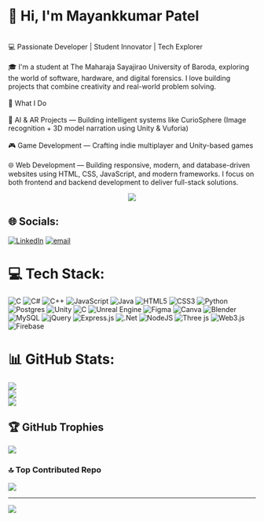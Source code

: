 # 👋 Hi, I'm Mayankkumar Patel
<br>💻 Passionate Developer | Student Innovator | Tech Explorer<br><br>🎓 I'm a student at The Maharaja Sayajirao University of Baroda, exploring the world of software, hardware, and digital forensics. I love building projects that combine creativity and real-world problem solving.<br><br>🚀 What I Do<br><br>      🤖 AI & AR Projects — Building intelligent systems like CurioSphere (Image recognition + 3D model narration using Unity & Vuforia)<br><br>      🎮 Game Development — Crafting indie multiplayer and Unity-based games<br><br>      🌐 Web Development — Building responsive, modern, and database-driven websites using HTML, CSS, JavaScript, and modern frameworks. I focus on both frontend and backend development to deliver full-stack solutions.


<div align="center"><img src="https://media1.tenor.com/m/S-CxC0jhfrMAAAAd/qa.gif"/></div>


## 🌐 Socials:
[![LinkedIn](https://img.shields.io/badge/LinkedIn-%230077B5.svg?logo=linkedin&logoColor=white)](https://linkedin.com/in/mayanksalgo) [![email](https://img.shields.io/badge/Email-D14836?logo=gmail&logoColor=white)](mailto:mayanksalgo@gmail.com) 

# 💻 Tech Stack:
![C](https://img.shields.io/badge/c-%2300599C.svg?style=for-the-badge&logo=c&logoColor=white) ![C#](https://img.shields.io/badge/c%23-%23239120.svg?style=for-the-badge&logo=csharp&logoColor=white) ![C++](https://img.shields.io/badge/c++-%2300599C.svg?style=for-the-badge&logo=c%2B%2B&logoColor=white) ![JavaScript](https://img.shields.io/badge/javascript-%23323330.svg?style=for-the-badge&logo=javascript&logoColor=%23F7DF1E) ![Java](https://img.shields.io/badge/java-%23ED8B00.svg?style=for-the-badge&logo=openjdk&logoColor=white) ![HTML5](https://img.shields.io/badge/html5-%23E34F26.svg?style=for-the-badge&logo=html5&logoColor=white) ![CSS3](https://img.shields.io/badge/css3-%231572B6.svg?style=for-the-badge&logo=css3&logoColor=white) ![Python](https://img.shields.io/badge/python-3670A0?style=for-the-badge&logo=python&logoColor=ffdd54) ![Postgres](https://img.shields.io/badge/postgres-%23316192.svg?style=for-the-badge&logo=postgresql&logoColor=white) ![Unity](https://img.shields.io/badge/unity-%23000000.svg?style=for-the-badge&logo=unity&logoColor=white) ![C](https://img.shields.io/badge/c-%2300599C.svg?style=for-the-badge&logo=c&logoColor=white) ![Unreal Engine](https://img.shields.io/badge/unrealengine-%23313131.svg?style=for-the-badge&logo=unrealengine&logoColor=white) ![Figma](https://img.shields.io/badge/figma-%23F24E1E.svg?style=for-the-badge&logo=figma&logoColor=white) ![Canva](https://img.shields.io/badge/Canva-%2300C4CC.svg?style=for-the-badge&logo=Canva&logoColor=white) ![Blender](https://img.shields.io/badge/blender-%23F5792A.svg?style=for-the-badge&logo=blender&logoColor=white) ![MySQL](https://img.shields.io/badge/mysql-4479A1.svg?style=for-the-badge&logo=mysql&logoColor=white) ![jQuery](https://img.shields.io/badge/jquery-%230769AD.svg?style=for-the-badge&logo=jquery&logoColor=white) ![Express.js](https://img.shields.io/badge/express.js-%23404d59.svg?style=for-the-badge&logo=express&logoColor=%2361DAFB) ![.Net](https://img.shields.io/badge/.NET-5C2D91?style=for-the-badge&logo=.net&logoColor=white) ![NodeJS](https://img.shields.io/badge/node.js-6DA55F?style=for-the-badge&logo=node.js&logoColor=white) ![Three js](https://img.shields.io/badge/threejs-black?style=for-the-badge&logo=three.js&logoColor=white) ![Web3.js](https://img.shields.io/badge/web3.js-F16822?style=for-the-badge&logo=web3.js&logoColor=white) ![Firebase](https://img.shields.io/badge/firebase-%23039BE5.svg?style=for-the-badge&logo=firebase)
# 📊 GitHub Stats:
![](https://github-readme-stats.vercel.app/api?username=MayankPatel0007&theme=dark&hide_border=false&include_all_commits=false&count_private=false)<br/>
![](https://nirzak-streak-stats.vercel.app/?user=MayankPatel0007&theme=dark&hide_border=false)<br/>
![](https://github-readme-stats.vercel.app/api/top-langs/?username=MayankPatel0007&theme=dark&hide_border=false&include_all_commits=false&count_private=false&layout=compact)

## 🏆 GitHub Trophies
![](https://github-profile-trophy.vercel.app/?username=MayankPatel0007&theme=gruvbox&no-frame=true&no-bg=true&margin-w=4)

### 🔝 Top Contributed Repo
![](https://github-contributor-stats.vercel.app/api?username=MayankPatel0007&limit=5&theme=dark&combine_all_yearly_contributions=true)

---
[![](https://visitcount.itsvg.in/api?id=MayankPatel0007&icon=0&color=0)](https://visitcount.itsvg.in)

<!-- Proudly created with GPRM ( https://gprm.itsvg.in ) -->
